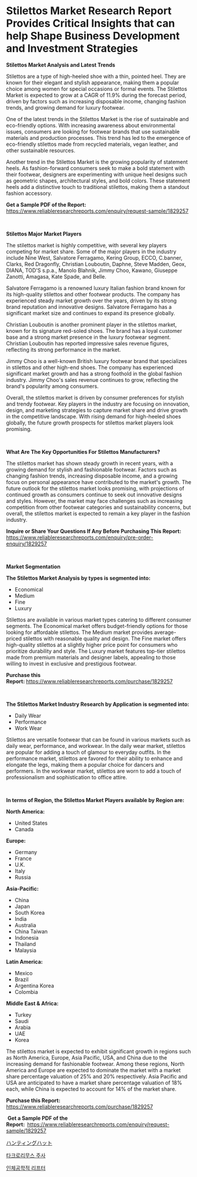 <p><h1>Stilettos Market Research Report Provides Critical Insights that can help Shape Business Development and Investment Strategies</h1></p><p><strong>Stilettos Market Analysis and Latest Trends</strong></p>
<p><p>Stilettos are a type of high-heeled shoe with a thin, pointed heel. They are known for their elegant and stylish appearance, making them a popular choice among women for special occasions or formal events. The Stilettos Market is expected to grow at a CAGR of 11.9% during the forecast period, driven by factors such as increasing disposable income, changing fashion trends, and growing demand for luxury footwear.</p><p>One of the latest trends in the Stilettos Market is the rise of sustainable and eco-friendly options. With increasing awareness about environmental issues, consumers are looking for footwear brands that use sustainable materials and production processes. This trend has led to the emergence of eco-friendly stilettos made from recycled materials, vegan leather, and other sustainable resources.</p><p>Another trend in the Stilettos Market is the growing popularity of statement heels. As fashion-forward consumers seek to make a bold statement with their footwear, designers are experimenting with unique heel designs such as geometric shapes, architectural styles, and bold colors. These statement heels add a distinctive touch to traditional stilettos, making them a standout fashion accessory.</p></p>
<p><strong>Get a Sample PDF of the Report:&nbsp;</strong> <a href="https://www.reliableresearchreports.com/enquiry/request-sample/1829257">https://www.reliableresearchreports.com/enquiry/request-sample/1829257</a></p>
<p>&nbsp;</p>
<p><strong>Stilettos Major Market Players</strong></p>
<p><p>The stilettos market is highly competitive, with several key players competing for market share. Some of the major players in the industry include Nine West, Salvatore Ferragamo, Kering Group, ECCO, C.banner, Clarks, Red Dragonfly, Christian Louboutin, Daphne, Steve Madden, Geox, DIANA, TOD'S s.p.a., Manolo Blahnik, Jimmy Choo, Kawano, Giuseppe Zanotti, Amagasa, Kate Spade, and Belle.</p><p>Salvatore Ferragamo is a renowned luxury Italian fashion brand known for its high-quality stilettos and other footwear products. The company has experienced steady market growth over the years, driven by its strong brand reputation and innovative designs. Salvatore Ferragamo has a significant market size and continues to expand its presence globally.</p><p>Christian Louboutin is another prominent player in the stilettos market, known for its signature red-soled shoes. The brand has a loyal customer base and a strong market presence in the luxury footwear segment. Christian Louboutin has reported impressive sales revenue figures, reflecting its strong performance in the market.</p><p>Jimmy Choo is a well-known British luxury footwear brand that specializes in stilettos and other high-end shoes. The company has experienced significant market growth and has a strong foothold in the global fashion industry. Jimmy Choo's sales revenue continues to grow, reflecting the brand's popularity among consumers.</p><p>Overall, the stilettos market is driven by consumer preferences for stylish and trendy footwear. Key players in the industry are focusing on innovation, design, and marketing strategies to capture market share and drive growth in the competitive landscape. With rising demand for high-heeled shoes globally, the future growth prospects for stilettos market players look promising.</p></p>
<p>&nbsp;</p>
<p><strong>What Are The Key Opportunities For Stilettos Manufacturers?</strong></p>
<p><p>The stilettos market has shown steady growth in recent years, with a growing demand for stylish and fashionable footwear. Factors such as changing fashion trends, increasing disposable income, and a growing focus on personal appearance have contributed to the market's growth. The future outlook for the stilettos market looks promising, with projections of continued growth as consumers continue to seek out innovative designs and styles. However, the market may face challenges such as increasing competition from other footwear categories and sustainability concerns, but overall, the stilettos market is expected to remain a key player in the fashion industry.</p></p>
<p><strong>Inquire or Share Your Questions If Any Before Purchasing This Report:</strong> <a href="https://www.reliableresearchreports.com/enquiry/pre-order-enquiry/1829257">https://www.reliableresearchreports.com/enquiry/pre-order-enquiry/1829257</a></p>
<p>&nbsp;</p>
<p><strong>Market Segmentation</strong></p>
<p><strong>The Stilettos Market Analysis by types is segmented into:</strong></p>
<p><ul><li>Economical</li><li>Medium</li><li>Fine</li><li>Luxury</li></ul></p>
<p><p>Stilettos are available in various market types catering to different consumer segments. The Economical market offers budget-friendly options for those looking for affordable stilettos. The Medium market provides average-priced stilettos with reasonable quality and design. The Fine market offers high-quality stilettos at a slightly higher price point for consumers who prioritize durability and style. The Luxury market features top-tier stilettos made from premium materials and designer labels, appealing to those willing to invest in exclusive and prestigious footwear.</p></p>
<p><strong>Purchase this Report:&nbsp;</strong><a href="https://www.reliableresearchreports.com/purchase/1829257">https://www.reliableresearchreports.com/purchase/1829257</a></p>
<p>&nbsp;</p>
<p><strong>The Stilettos Market Industry Research by Application is segmented into:</strong></p>
<p><ul><li>Daily Wear</li><li>Performance</li><li>Work Wear</li></ul></p>
<p><p>Stilettos are versatile footwear that can be found in various markets such as daily wear, performance, and workwear. In the daily wear market, stilettos are popular for adding a touch of glamour to everyday outfits. In the performance market, stilettos are favored for their ability to enhance and elongate the legs, making them a popular choice for dancers and performers. In the workwear market, stilettos are worn to add a touch of professionalism and sophistication to office attire.</p></p>
<p>&nbsp;</p>
<p><strong>In terms of Region, the Stilettos Market Players available by Region are:</strong></p>
<p>
    <p> <strong> North America: </strong>
        <ul>
            <li>United States</li>
            <li>Canada</li>
        </ul>
        </p> 
    <p> <strong> Europe: </strong>
        <ul>
            <li>Germany</li>
            <li>France</li>
            <li>U.K.</li>
            <li>Italy</li>
            <li>Russia</li>
        </ul>
        </p> 
    <p> <strong> Asia-Pacific: </strong>
        <ul>
            <li>China</li>
            <li>Japan</li>
            <li>South Korea</li>
            <li>India</li>
            <li>Australia</li>
            <li>China Taiwan</li>
            <li>Indonesia</li>
            <li>Thailand</li>
            <li>Malaysia</li>
        </ul>
        </p> 
    <p> <strong> Latin America: </strong>
        <ul>
            <li>Mexico</li>
            <li>Brazil</li>
            <li>Argentina Korea</li>
            <li>Colombia</li>
        </ul>
        </p> 
    <p> <strong> Middle East & Africa: </strong>
        <ul>
            <li>Turkey</li>
            <li>Saudi</li>
            <li>Arabia</li>
            <li>UAE</li>
            <li>Korea</li>
        </ul>
    </p>
    </p>
<p><p>The stilettos market is expected to exhibit significant growth in regions such as North America, Europe, Asia Pacific, USA, and China due to the increasing demand for fashionable footwear. Among these regions, North America and Europe are expected to dominate the market with a market share percentage valuation of 25% and 20% respectively. Asia Pacific and USA are anticipated to have a market share percentage valuation of 18% each, while China is expected to account for 14% of the market share.</p></p>
<p><strong>Purchase this Report: </strong><a href="https://www.reliableresearchreports.com/purchase/1829257">https://www.reliableresearchreports.com/purchase/1829257</a></p>
<p>&nbsp;<strong>Get a Sample PDF of the Report:&nbsp;&nbsp;</strong><a href="https://www.reliableresearchreports.com/enquiry/request-sample/1829257">https://www.reliableresearchreports.com/enquiry/request-sample/1829257</a></p>
<p><strong></strong></p>
<p><p><a href="https://medium.com/@mares423/%E3%83%8F%E3%83%B3%E3%83%86%E3%82%A3%E3%83%B3%E3%82%B0%E5%B8%BD%E3%81%AE%E5%B8%82%E5%A0%B4-%E7%AB%B6%E4%BA%89%E5%88%86%E6%9E%90-%E5%B8%82%E5%A0%B4%E5%8B%95%E5%90%91-2031%E5%B9%B4%E3%81%BE%E3%81%A7%E3%81%AE%E4%BA%88%E6%B8%AC-d319831a0dda">ハンティングハット</a></p><p><a href="https://medium.com/@stanleylyittle554467/%ED%83%81%EB%A1%A4%EB%A6%AC%EB%AC%B4%EC%8A%A4-%EC%A3%BC%EC%82%AC-%EC%8B%9C%EC%9E%A5-%EA%B7%9C%EB%AA%A8%EB%8A%94-%EC%A0%84-%EC%84%B8%EA%B3%84-%EC%82%B0%EC%97%85%EC%97%90%EC%84%9C-%EC%B5%9C%EC%A0%81%EC%9D%98-%EB%A7%88%EC%BC%80%ED%8C%85-%EC%B1%84%EB%84%90%EC%9D%84-%EB%B3%B4%EC%97%AC%EC%A4%8D%EB%8B%88%EB%8B%A4-f250124eee96">타크로리무스 주사</a></p><p><a href="https://medium.com/@conradkirrlin76575/%EC%9D%B4%EB%A5%9C%EC%B0%A8-%EB%9D%BC%EC%9D%B4%ED%94%84%ED%84%B0-%EC%8B%9C%EC%9E%A5-%EC%84%B1%EA%B3%B5%EC%A0%81%EC%9D%B8-%EB%B9%84%EC%A6%88%EB%8B%88%EC%8A%A4-%EC%A0%84%EB%9E%B5%EC%9D%98-%EC%97%B4%EC%87%A0-2031%EB%85%84%EA%B9%8C%EC%A7%80-%EC%98%88%EC%83%81%EB%90%9C%EB%8B%A4-d3396f92ebb5">인체공학적 리프터</a></p></p>